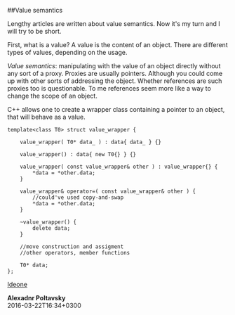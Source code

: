   
##Value semantics

  Lengthy articles are written about value semantics. Now it's my turn and I will try to be short.

  First, what is a value? A value is the content of an object. There are different types of values,
  depending on the usage.

  *Value semantics*: manipulating with the value of an object directly without any sort of a proxy.
  Proxies are usually pointers. Although you could come up with other sorts of addressing the object.
  Whether references are such proxies too is questionable. To me references seem more like a way 
  to change the scope of an object.
  
  C++ allows one to create a wrapper class containing a pointer to an object, that will behave as
  a value.

    
    template<class T0> struct value_wrapper {

        value_wrapper( T0* data_ ) : data{ data_ } {}

        value_wrapper() : data{ new T0{} } {}

        value_wrapper( const value_wrapper& other ) : value_wrapper{} {
            *data = *other.data;
        }

        value_wrapper& operator=( const value_wrapper& other ) { 
            //could've used copy-and-swap
            *data = *other.data;
        }

        ~value_wrapper() {
            delete data;
        }

        //move construction and assigment
        //other operators, member functions

        T0* data;
    };


  [Ideone](http://ideone.com/FBaLtw)


  **Alexadnr Poltavsky**  
  2016-03-22T16:34+0300

